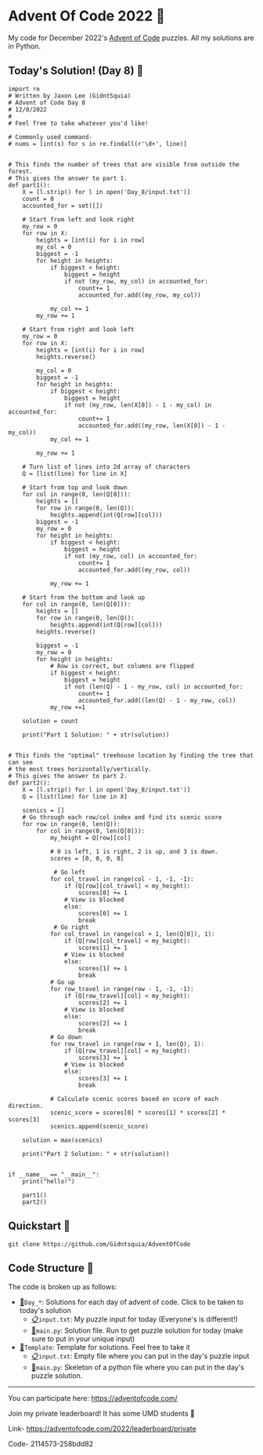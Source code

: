 # Advent Of Code 2022 🎄
My code for December 2022's [Advent of Code](https://adventofcode.com) puzzles. All my solutions are in Python.

## Today's Solution! (Day 8) 🤗
```
import re
# Written by Jaxon Lee (GidntSquia)
# Advent of Code Day 8
# 12/8/2022
#
# Feel free to take whatever you'd like!

# Commonly used command- 
# nums = [int(s) for s in re.findall(r'\d+', line)]

    
# This finds the number of trees that are visible from outside the forest.
# This gives the answer to part 1.
def part1():
    X = [l.strip() for l in open('Day_8/input.txt')] 
    count = 0
    accounted_for = set([])
    
    # Start from left and look right
    my_row = 0
    for row in X:
        heights = [int(i) for i in row]
        my_col = 0
        biggest = -1
        for height in heights:
            if biggest < height:
                biggest = height
                if not (my_row, my_col) in accounted_for:
                    count+= 1
                    accounted_for.add((my_row, my_col))
                
            my_col += 1
        my_row += 1

    # Start from right and look left
    my_row = 0
    for row in X:
        heights = [int(i) for i in row]
        heights.reverse()

        my_col = 0
        biggest = -1
        for height in heights:
            if biggest < height:
                biggest = height
                if not (my_row, len(X[0]) - 1 - my_col) in accounted_for:
                    count+= 1
                    accounted_for.add((my_row, len(X[0]) - 1 - my_col))
            my_col += 1
            
        my_row += 1
        
    # Turn list of lines into 2d array of characters
    Q = [list(line) for line in X]
    
    # Start from top and look down
    for col in range(0, len(Q[0])):
        heights = []
        for row in range(0, len(Q)):
            heights.append(int(Q[row][col]))
        biggest = -1
        my_row = 0
        for height in heights:
            if biggest < height:
                biggest = height
                if not (my_row, col) in accounted_for:
                    count+= 1
                    accounted_for.add((my_row, col))
                    
            my_row += 1
                
    # Start from the bottom and look up
    for col in range(0, len(Q[0])):
        heights = []
        for row in range(0, len(Q)):
            heights.append(int(Q[row][col]))
        heights.reverse()

        biggest = -1
        my_row = 0
        for height in heights:
            # Row is correct, but columns are flipped
            if biggest < height:
                biggest = height
                if not (len(Q) - 1 - my_row, col) in accounted_for:
                    count+= 1
                    accounted_for.add((len(Q) - 1 - my_row, col))
            my_row +=1
    
    solution = count
        
    print("Part 1 Solution: " + str(solution))


# This finds the "optimal" treehouse location by finding the tree that can see
# the most trees horizontally/vertically.
# This gives the answer to part 2.
def part2():
    X = [l.strip() for l in open('Day_8/input.txt')] 
    Q = [list(line) for line in X]
    
    scenics = []
    # Go through each row/col index and find its scenic score
    for row in range(0, len(Q)):
        for col in range(0, len(Q[0])):
            my_height = Q[row][col]
            
            # 0 is left, 1 is right, 2 is up, and 3 is down.
            scores = [0, 0, 0, 0]
           
             # Go left
            for col_travel in range(col - 1, -1, -1):
                if (Q[row][col_travel] < my_height):
                    scores[0] += 1
                # View is blocked
                else:
                    scores[0] += 1
                    break
             # Go right
            for col_travel in range(col + 1, len(Q[0]), 1):
                if (Q[row][col_travel] < my_height):
                    scores[1] += 1
                # View is blocked
                else:
                    scores[1] += 1
                    break
            # Go up
            for row_travel in range(row - 1, -1, -1):
                if (Q[row_travel][col] < my_height):
                    scores[2] += 1
                # View is blocked
                else:
                    scores[2] += 1
                    break
            # Go down
            for row_travel in range(row + 1, len(Q), 1):
                if (Q[row_travel][col] < my_height):
                    scores[3] += 1
                # View is blocked
                else:
                    scores[3] += 1
                    break
                
            # Calculate scenic scores based on score of each direction.
            scenic_score = scores[0] * scores[1] * scores[2] * scores[3]
            scenics.append(scenic_score)
            
    solution = max(scenics)

    print("Part 2 Solution: " + str(solution))

    
if __name__ == "__main__":
    print("hello!")
    
    part1()
    part2()
```

## Quickstart 🚀
```
git clone https://github.com/Gidntsquia/AdventOfCode
```
## Code Structure 📁
The code is broken up as follows:

- [📁](Day_8)`Day_*`: Solutions for each day of advent of code. Click to be taken to today's solution
    - [📋](Day_8/input.txt)`input.txt`: My puzzle input for today (Everyone's is different!)
    - [🏃](Day_8/main.py)`main.py`: Solution file. Run to get puzzle solution for today (make sure to put in your unique input)
- [📁](Template)`Template`: Template for solutions. Feel free to take it
    - [📋](Template/input.txt)`input.txt`: Empty file where you can put in the day's puzzle input 
    - [🏃](Template/main.py)`main.py`: Skeleton of a python file where you can put in the day's puzzle solution.


---------------
You can participate here:
https://adventofcode.com/

Join my private leaderboard! It has some UMD students 🐢

Link- https://adventofcode.com/2022/leaderboard/private

Code- 2114573-258bdd82
